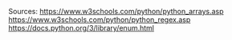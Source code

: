Sources:
https://www.w3schools.com/python/python_arrays.asp
https://www.w3schools.com/python/python_regex.asp
https://docs.python.org/3/library/enum.html
